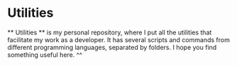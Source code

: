 # Utilities
** Utilities ** is my personal repository, where I put all the utilities that facilitate my work as a developer. It has several scripts and commands from different programming languages, separated by folders. I hope you find something useful here. ^^
